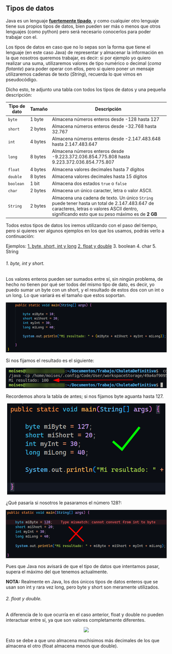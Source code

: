 ## Tipos de datos

Java es un lenguaje **[fuertemente tipado](https://es.wikipedia.org/wiki/Tipado_fuerte)**, y como cualquier otro lenguaje tiene sus propios tipos de datos, bien pueden ser más o menos que otros lenguajes (como python) pero será necesario conocerlos para poder trabajar con el.

Los tipos de datos en caso que no lo sepas son la forma que tiene el lenguaje (en este caso Java) de representar y almacenar la información en la que nosotros queremos trabajar, es decir: si por ejemplo yo quiero realizar una suma, utilizaremos valores de tipo numérico o decimal (*coma flotante*) para poder operar con ellos, pero si quiero poner un mensaje utilizaremos cadenas de texto (*String*), recuerda lo que vimos en pseudocódigo.

Dicho esto, te adjunto una tabla con todos los tipos de datos y una pequeña descripción:

|Tipo de dato|Tamaño|Descripción|
|------------|------|-----------|
| `byte`       |1 byte| Almacena números enteros desde -128 hasta 127 |
| `short`      |2 bytes| Almacena números enteros desde -32.768  hasta 32.767 |
| `int` | 4 bytes | Almacena números enteros desde -2.147.483.648 hasta 2.147.483.647
| `long` | 8 bytes | Almacena números enteros desde -9.223.372.036.854.775.808 hasta 9.223.372.036.854.775.807 |
| `float` | 4 bytes | Almacena valores decimales hasta 7 dígitos |
| `double` | 8 bytes | Almacena valores decimales hasta 15 dígitos |
| `boolean` | 1 bit | Almacena dos estados `true` o `false` |
| `char` | 2 bytes | Almacena un único caracter, letra o valor ASCII. |
| `String` | 2 bytes | Almacena una cadena de texto. Un único `String` puede tener hasta un total de 2.147.483.647 de caracteres, letras o valores ASCII dentro, significando esto que su peso máximo es de **2 GB** |

Todos estos tipos de datos los iremos utilizando con el paso del tiempo, pero si quieres ver algunos ejemplos en los que los usamos, podrás verlo a continuación:

Ejemplos:
    [1. byte, short, int y long](#1-byte-int-y-short)
    [2. float y double](#2-float-y-double)
    3. boolean
    4. char
    5. String

###### 1. byte, int y short.

Los valores enteros pueden ser sumados entre sí, sin ningún problema, de hecho no tienen por qué ser todos del mismo tipo de dato, es decir, yo puedo sumar un byte con un short, y el resultado de estos dos con un int o un long. Lo que variará es el tamaño que estos soportan.

<p align="center">
    <img src="img/Tipos%20de%20datos/DataTypes1.png">
</p>

Si nos fijamos el resultado es el siguiente:

<p align="center">
    <img src="img/Tipos%20de%20datos/DataTypes2.png">
</p>

Recordemos ahora la tabla de antes; si nos fijamos byte aguanta hasta 127. 

<p align="center">
    <img src="img/Tipos%20de%20datos/DataTypes3.png">
</p>

¿Qué pasaría si nosotros le pasaramos el número 128?:

<p align="center">
    <img src="img/Tipos%20de%20datos/DataTypes4.png">
</p>

Pues que Java nos avisará de que el tipo de datos que intentamos pasar, supera el máximo del que tenemos actualmente.

**NOTA:** Realmente en Java, los dos únicos tipos de datos enteros que se usan son int y rara vez long, pero byte y short son meramente utilizados.

###### 2. float y double.

A diferencia de lo que ocurría en el caso anterior, float y double no pueden interactuar entre sí, ya que son valores completamente diferentes.

<p align="center">
    <img src="img/Tipos%20de%20datos/DataTypes5.png">
</p>

Esto se debe a que uno almacena muchisimos más decimales de los que almacena el otro (float almacena menos que double).

